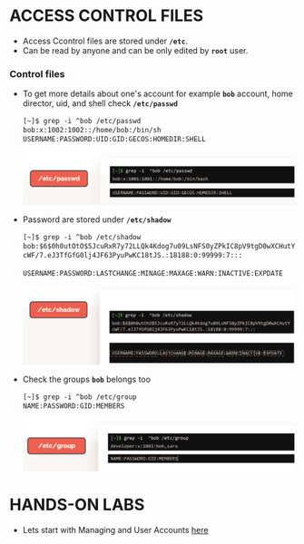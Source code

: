 # ACCESS CONTROL FILES

  
  - Access Ccontrol files are stored under **`/etc`**.
  - Can be read by anyone and can be only edited by **`root`** user.


  ### Control files

  - To get more details about one's account for example **`bob`** account, home director, uid, and shell check **`/etc/passwd`** 

    ```
    [~]$ grep -i ^bob /etc/passwd
    bob:x:1002:1002::/home/bob:/bin/sh
    USERNAME:PASSWORD:UID:GID:GECOS:HOMEDIR:SHELL
    ```
   
    ![passwd](../../images//passwd.PNG)

  - Password are stored under **`/etc/shadow`**

    ```
    [~]$ grep -i ^bob /etc/shadow
    bob:$6$0h0utOtO$5JcuRxR7y72LLQk4Kdog7u09LsNFS0yZPkIC8pV9tgD0wXCHutY
    cWF/7.eJ3TfGfG0lj4JF63PyuPwKC18tJS.:18188:0:99999:7:::

    USERNAME:PASSWORD:LASTCHANGE:MINAGE:MAXAGE:WARN:INACTIVE:EXPDATE
    ```

    ![shadow](../../images//shadow.PNG)

  - Check the groups **`bob`** belongs too

    ```
    [~]$ grep -i ^bob /etc/group
    NAME:PASSWORD:GID:MEMBERS
    ```

    ![egp](../../images//egp.PNG)

# HANDS-ON LABS

  - Lets start with Managing and User Accounts [here](https://kodekloud.com/courses/the-linux-basics-course/lectures/17074503)